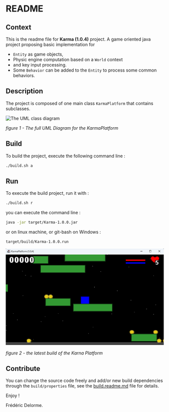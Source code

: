 # README

## Context

This is the readme file for **Karma (1.0.4)** project.
A game oriented java project proposing basic implementation for

- `Entity` as game objects,
- Physic engine computation based on a `World` context
- and key input processing.
- Some `Behavior` can be added to the `Entity` to process some common behaviors.

## Description

The project is composed of one main class `KarmaPlatform` that contains subclasses.

![The UML class diagram](http://www.plantuml.com/plantuml/png/VPBFZjCm4CRlVWhJKn4g4bSVqB9QGBGWAkrA7127IJn93FuJUIQK2ksxuzYfDadHNjAPRtupOt_k3J547fmLBxX3XxAtOBpeZ4RfaBkWgIJ074qrC98GFTI_e4Mvlply5L8QpnWRg54UyFpP4AF7kD3tH_1enQEeBH390qG7HmlSXEWa_aaDciPfhmieZUijElHSrDdOST-hEY8mtjT9sBuS1UFxWKiuz3hLjbhPuDkiw0YdNDiPRtWBiILrpz7uzlkFB6j3VI0iZ0sXJz6Ze2wSLYUT3942_U3aUy-6pm_d7ikr9c5AleLezHH_Z4P_hNvYpTDbL-n3Kf-htndY8LRWQrm3JnxVOWU_JOWpwGYHJMtnKheq_u_DRfPz9Vu27bgCa_Ik8evGSoxDtsVH5mQlBtrYsR9viv6xtLkvyPlfx0h77uEq8XEKpLEdR66ES-lC1gMVOhhUbEXnp-MQgfe24cNro8nxdeKIC7jZnUaZbl-71DmEJOCHzIS7BQegPzUKt7-8u50rutTTJlMvuOfcoJMxC5dHml7vc6n3TY6hPIg96_HwSFOV "The full UML Diagram for the KarmaPlatform")

_figure 1 - The full UML Diagram for the KarmaPlatform_

## Build

To build the project, execute the following command line :

```bash
./build.sh a
```

## Run

To execute the build project, run it with :

```bash
./build.sh r
```

you can execute the command line :

```bash
java -jar target/Karma-1.0.0.jar
```

or on linux machine, or git-bash on Windows :

```bash
target/build/Karma-1.0.0.run
```

![The latest screenshot from the karma platform](src/docs/illustrations/00-latest.png "This is the latest screenshot from the Karma Platform")

_figure 2 - the latest build of the Karna Platform_

## Contribute

You can change the source code freely and add/or new build dependencies through the `build/properties` file, see
the [build.readme.md](./build.readme.md) file for details.

Enjoy !

Frédéric Delorme.
